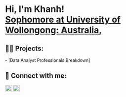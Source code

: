 <h1>Hi, I'm Khanh! <br/><a href="https://github.com/KhanhQNguyn"> Sophomore at University of Wollongong: Australia</a>,

<h2>👨‍💻 Projects:</h2>
- [Data Analyst Professionals Breakdown]
<h2> 🤳 Connect with me:</h2>

[<img align="left" alt="JoshMadakor | LinkedIn" width="22px" src="https://cdn.jsdelivr.net/npm/simple-icons@v3/icons/linkedin.svg" />][linkedin]
[<img align="left" alt="JoshMadakor | Instagram" width="22px" src="https://cdn.jsdelivr.net/npm/simple-icons@v3/icons/instagram.svg" />][instagram]

[instagram]: https://www.instagram.com/quockh.anh
[linkedin]: https://linkedin.com/in/frankkhanhnguyen

